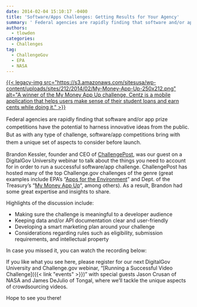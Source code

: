 ```yaml
---
date: 2014-02-04 15:10:17 -0400
title: 'Software/Apps Challenges: Getting Results for Your Agency'
summary: ' Federal agencies are rapidly finding that software and/or app prize competitions have the potential to harness innovative ideas from the public. But'
authors:
  - tlowden
categories:
  - Challenges
tag:
  - ChallengeGov
  - EPA
  - NASA
---
```


[{{< legacy-img src="https://s3.amazonaws.com/sitesusa/wp-content/uploads/sites/212/2014/02/My-Money-App-Up-250x212.png" alt="A winner of the My Money App Up challenge, Centz is a mobile application that helps users make sense of their student loans and earn cents while doing it." >}}](https://s3.amazonaws.com/sitesusa/wp-content/uploads/sites/212/2014/02/My-Money-App-Up.png)

<span style="line-height: 1.5em;">Federal agencies are rapidly finding that software and/or app prize competitions have the potential to harness innovative ideas from the public. But as with any type of challenge, software/app competitions bring with them a unique set of aspects to consider before launch.</span>

Brandon Kessler, founder and CEO of [ChallengePost](http://challengepost.com/), was our guest on a DigitalGov University webinar to talk about the things you need to account for in order to run a successful software/app challenge. ChallengePost has hosted many of the top Challenge.gov challenges of the genre (great examples include EPA&#8217;s &#8220;[Apps for the Environment](http://appsfortheenvironment.challengepost.com/)&#8221; and Dept. of the Treasury&#8217;s &#8220;[My Money App Up](http://mymoneyappup.challengepost.com/)&#8220;, among others). As a result, Brandon had some great expertise and insights to share.

Highlights of the discussion include:

  * Making sure the challenge is meaningful to a developer audience
  * Keeping data and/or API documentation clear and user-friendly
  * Developing a smart marketing plan around your challenge
  * Considerations regarding rules such as eligibility, submission requirements, and intellectual property

In case you missed it, you can watch the recording below:
  

  
If you like what you see here, please register for our next DigitalGov University and Challenge.gov webinar, &#8220;[Running a Successful Video Challenge]({{< link "events" >}})&#8221; with special guests Jason Crusan of NASA and James DeJulio of Tongal, where we&#8217;ll tackle the unique aspects of crowdsourcing videos.

Hope to see you there!